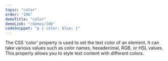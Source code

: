 ```yaml
---
topic: "color"
order: "106"
demoTitle: "color"
demoLink: "/demos/106"
codeSnippet: "p { color: blue; }"
---
```


The CSS 'color' property is used to set the text color of an element. It can take various values such as color names, hexadecimal, RGB, or HSL values. This property allows you to style text content with different colors.
<br />
